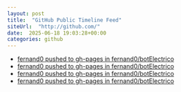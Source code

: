 ```yaml
---
layout: post
title:  "GitHub Public Timeline Feed"
siteUrl:  "http://github.com/"
date:  2025-06-18 19:03:28+00:00
categories: github
---
```

*  [fernand0 pushed to gh-pages in fernand0/botElectrico](https://github.com/fernand0/botElectrico/compare/e85be58d27...f31652be67)
*  [fernand0 pushed to gh-pages in fernand0/botElectrico](https://github.com/fernand0/botElectrico/compare/7c07b747a7...ff5b88097f)
*  [fernand0 pushed to gh-pages in fernand0/botElectrico](https://github.com/fernand0/botElectrico/compare/8dfa015b4e...c46232a774)
*  [fernand0 pushed to gh-pages in fernand0/botElectrico](https://github.com/fernand0/botElectrico/compare/79d3a281ba...687aa98255)
